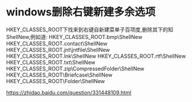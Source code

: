 # windows删除右键新建多余选项

HKEY_CLASSES_ROOT下找来到右键自新建菜单子百项度,删除其下的知ShellNew,例如道:
HKEY_CLASSES_ROOT\.bmp\ShellNew
HKEY_CLASSES_ROOT\.contact\ShellNew
HKEY_CLASSES_ROOT\.jnt\jntfile\ShellNew
HKEY_CLASSES_ROOT\.lnk\ShellNew
HKEY_CLASSES_ROOT\.rtf\ShellNew
HKEY_CLASSES_ROOT\.txt\ShellNew
HKEY_CLASSES_ROOT\.zip\CompressedFolder\ShellNew
HKEY_CLASSES_ROOT\Briefcase\ShellNew
HKEY_CLASSES_ROOT\Folder\ShellNew

https://zhidao.baidu.com/question/331448109.html